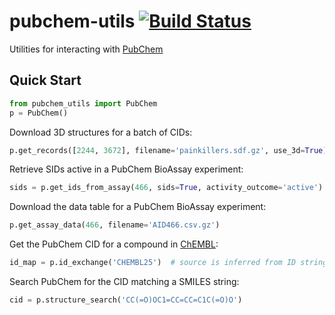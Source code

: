 pubchem-utils [![Build Status](https://travis-ci.org/skearnes/pubchem-utils.svg?branch=master)](https://travis-ci.org/skearnes/pubchem-utils)
=============

Utilities for interacting with [PubChem](https://pubchem.ncbi.nlm.nih.gov)

Quick Start
-----------

```python
from pubchem_utils import PubChem
p = PubChem()
```

Download 3D structures for a batch of CIDs:

```python
p.get_records([2244, 3672], filename='painkillers.sdf.gz', use_3d=True)
```

Retrieve SIDs active in a PubChem BioAssay experiment:

```python
sids = p.get_ids_from_assay(466, sids=True, activity_outcome='active')
```

Download the data table for a PubChem BioAssay experiment:

```python
p.get_assay_data(466, filename='AID466.csv.gz')
```

Get the PubChem CID for a compound in [ChEMBL](https://www.ebi.ac.uk/chembl):

```python
id_map = p.id_exchange('CHEMBL25')  # source is inferred from ID string
```

Search PubChem for the CID matching a SMILES string:

```python
cid = p.structure_search('CC(=O)OC1=CC=CC=C1C(=O)O')
```
